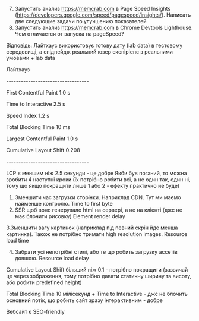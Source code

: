 <!-- TODO 7, 8 -->

7.  Запустить анализ <https://memcrab.com> в Page Speed Insights (<https://developers.google.com/speed/pagespeed/insights/>). Написать две следующие задачи по улучшению показателей
8.  Запустить анализ <https://memcrab.com> в Chrome Devtools Lighthouse. Чем отличается от запуска на pageSpeed?

Відповідь:
Лайтхаус використовує готову дату (lab data) в тестовому середовищі, а спідпейдж реальний юзер експіріенс з реальними умовами + lab data

Лайтхауз

**----------------------------------**

First Contentful Paint
1.0 s

Time to Interactive
2.5 s

Speed Index
1.2 s

Total Blocking Time
10 ms

Largest Contentful Paint
1.0 s

Cumulative Layout Shift
0.208

**----------------------------------**

LCP є меншим ніж 2.5 секунди - це добре
Якби був поганий, то можна зробити 4 наступні кроки (їх потрібно робити всі, а не один так, один ні, тому що якщо покращити лише 1 або 2 - ефекту практично не буде)

1. Зменшити час загрузки сторінки. Наприклад CDN. Тут ми маємо найменше контролю. Time to first byte
2. SSR щоб воно генерувало html на сервері, а не на клієнті (джс не має блочити рисовку) Element render delay

3.Зменшити вагу картинок (наприклад під певний скрін йде менша картинка). Також не потрібно тримати high resolution images. Resource load time

4. Забрати усі непотрібні стилі, або те що робить загрузку ассетів довшою. Resource load delay

Cumulative Layout Shift більший ніж 0.1 - потрібно покращити (зазвичай це через зображення, тому потрібно давати статичну ширину та висоту, або робити predefined height)

Total Blocking Time 10 мілісекунд + Time to Interactive - джс не блочить основний потік, що робить сайт зразу інтерактивним - добре

Вебсайт є SEO-friendly
